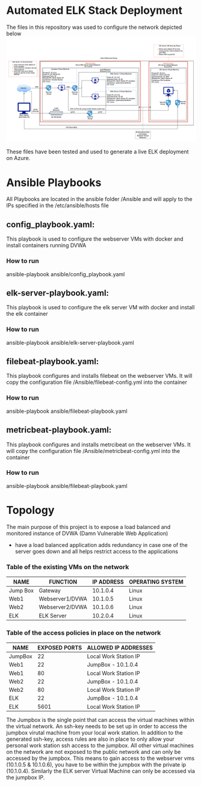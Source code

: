 # Automated ELK Stack Deployment

The files in this repository was used to configure the network depicted below
![ELK Architecture](https://github.com/LuckyML96/ucb-cybersecurity/blob/main/Images/Elk%20Architecture.PNG?raw=true)

These files have been tested and used to generate a live ELK deployment on Azure. 

# Ansible Playbooks
All Playbooks are located in the ansible folder /Ansible and will apply to the IPs specified in the /etc/ansible/hosts file

## config_playbook.yaml:
This playbook is used to configure the webserver VMs with docker and install containers running DVWA

### How to run

ansible-playbook ansible/config_playbook.yaml

## elk-server-playbook.yaml:
This playbook is used to configure the elk server VM with docker and install the elk container

### How to run

ansible-playbook ansible/elk-server-playbook.yaml

## filebeat-playbook.yaml:
This playbook configures and installs filebeat on the webserver VMs. It will copy the configuration file /Ansible/filebeat-config.yml into the container

### How to run

ansible-playbook ansible/filebeat-playbook.yaml

## metricbeat-playbook.yaml:
This playbook configures and installs metrcibeat on the webserver VMs. It will copy the configuration file /Ansible/metricbeat-config.yml into the container

### How to run

ansible-playbook ansible/filebeat-playbook.yaml

# Topology
The main purpose of this project is to expose a load balanced and monitored instance of DVWA (Damn Vulnerable Web Application)
- have a load balanced application adds redundancy in case one of the server goes down and all helps restrict access to the applications

### Table of the existing VMs on the network

| NAME | FUNCTION | IP ADDRESS | OPERATING SYSTEM |
|------|----------|------------|------------------|
|Jump Box| Gateway|10.1.0.4| Linux|
|Web1|Webserver1/DVWA|10.1.0.5|Linux|
|Web2|Webserver2/DVWA|10.1.0.6|Linux|
|ELK|ELK Server|10.2.0.4|Linux|

### Table of the access policies in place on the network

|NAME|EXPOSED PORTS|ALLOWED IP ADDRESSES|
|----|-------------|--------------------|
|JumpBox|22|Local Work Station IP|
|Web1|22|JumpBox - 10.1.0.4|
|Web1|80|Local Work Station IP|
|Web2|22|JumpBox - 10.1.0.4|
|Web2|80|Local Work Station IP|
|ELK|22|JumpBox - 10.1.0.4|
|ELK|5601|Local Work Station IP|

The Jumpbox is the single point that can access the virtual machines within the virtual network. An ssh-key needs to be set up in order to access the jumpbox virutal machine from your local work station. In addition to the generated ssh-key, access rules are also in place to only allow your personal work station ssh access to the jumpbox. All other virtual machines on the network are not exposed to the public network and can only be accessed by the jumpbox. This means to gain access to the webserver vms (10.1.0.5 & 10.1.0.6), you have to be within the jumpbox with the private ip (10.1.0.4). Similarly the ELK server Virtual Machine can only be accessed via the jumpbox IP.

